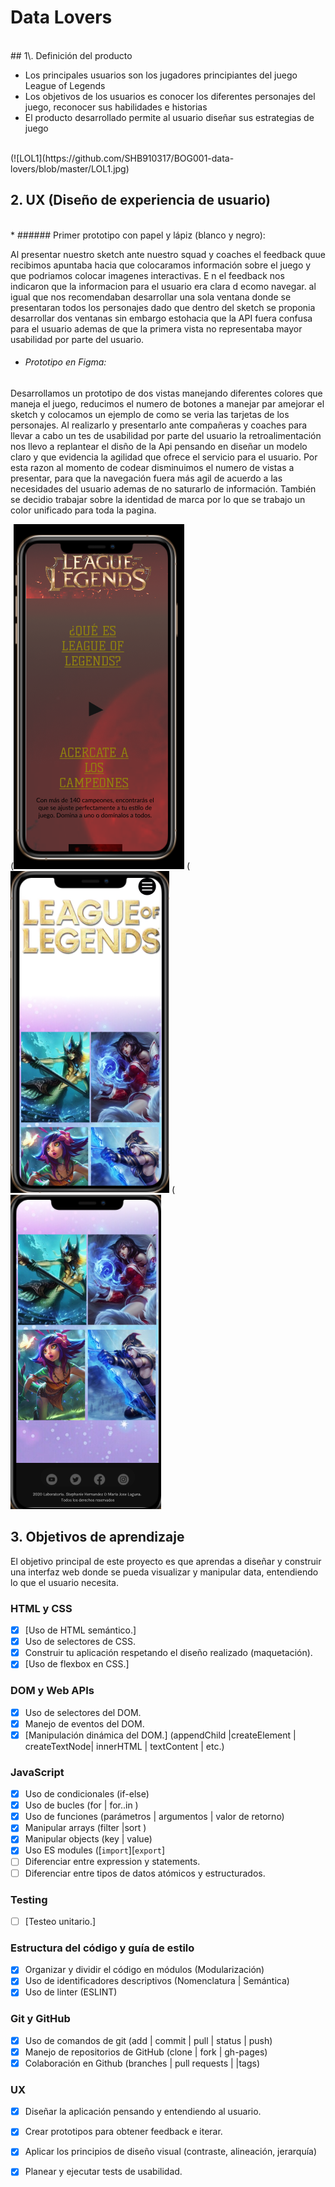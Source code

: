 # Data Lovers

<br>
## 1\. Definición del producto

* Los principales usuarios son los jugadores principiantes del juego League of Legends
* Los objetivos de los usuarios es conocer los diferentes personajes del juego, reconocer sus habilidades e historias 
* El producto desarrollado permite al usuario diseñar sus estrategias de juego
<br>
(![LOL1](https://github.com/SHB910317/BOG001-data-lovers/blob/master/LOL1.jpg)

## 2\. UX \(Diseño de experiencia de usuario\)
<br>
* ###### Primer prototipo con papel y lápiz (blanco y negro):
<br>


Al presentar nuestro sketch ante nuestro squad y coaches el feedback quue recibimos apuntaba hacia que colocaramos información sobre el juego y que podriamos colocar imagenes interactivas. E n el feedback nos indicaron que la informacion para el usuario era clara d ecomo navegar. al igual que nos recomendaban desarrollar una sola ventana donde se presentaran todos los personajes dado que dentro del sketch se proponia desarrollar dos ventanas sin embargo estohacia que la API fuera confusa para el usuario ademas de que la primera vista no representaba mayor usabilidad por parte del usuario. 

* ###### Prototipo en Figma:

Desarrollamos un prototipo de dos vistas manejando diferentes colores que maneja el juego, reducimos el numero de botones a manejar par amejorar el sketch y colocamos un ejemplo de como se veria las tarjetas de los personajes. Al realizarlo y presentarlo ante compañeras y coaches para llevar a cabo un tes de usabilidad por parte del usuario la retroalimentación nos llevo a replantear el disño de la Api pensando en diseñar un modelo claro y que evidencia la agilidad que ofrece el servicio para el usuario. Por esta razon al momento de codear disminuimos el numero de vistas a presentar, para que la navegación fuera más agil de acuerdo a las necesidades del usuario ademas de no saturarlo de información. También se decidio trabajar sobre la identidad de marca por lo que se trabajo un color unificado para toda la pagina.
<br>

(![vista1Figma](https://github.com/SHB910317/BOG001-data-lovers/blob/master/vista1Figma.png)
(![Vista2Figma](https://github.com/SHB910317/BOG001-data-lovers/blob/master/Vista2Figma.png)
(![vista2](https://github.com/SHB910317/BOG001-data-lovers/blob/master/vista2.png)


## 3. Objetivos de aprendizaje

El objetivo principal de este proyecto es que aprendas a diseñar y construir una
interfaz web donde se pueda visualizar y manipular data, entendiendo lo que el
usuario necesita.

### HTML y CSS

* [x] [Uso de HTML semántico.]
* [x] Uso de selectores de CSS.
* [x] Construir tu aplicación respetando el diseño realizado (maquetación).
* [x] [Uso de flexbox en CSS.]

### DOM y Web APIs

* [x] Uso de selectores del DOM.
* [x] Manejo de eventos del DOM.
* [x] [Manipulación dinámica del DOM.]
(appendChild |createElement | createTextNode| innerHTML | textContent | etc.)

### JavaScript

* [x] Uso de condicionales (if-else)
* [x] Uso de bucles (for | for..in )
* [x] Uso de funciones (parámetros | argumentos | valor de retorno)
* [x] Manipular arrays (filter |sort )
* [x] Manipular objects (key | value)
* [x] Uso ES modules ([`import`][`export`]
* [ ] Diferenciar entre expression y statements.
* [ ] Diferenciar entre tipos de datos atómicos y estructurados.

### Testing

* [ ] [Testeo unitario.]

### Estructura del código y guía de estilo

* [x] Organizar y dividir el código en módulos (Modularización)
* [x] Uso de identificadores descriptivos (Nomenclatura | Semántica)
* [x] Uso de linter (ESLINT)

### Git y GitHub

* [x] Uso de comandos de git (add | commit | pull | status | push)
* [x] Manejo de repositorios de GitHub (clone | fork | gh-pages)
* [x] Colaboración en Github (branches | pull requests | |tags)

### UX

* [x] Diseñar la aplicación pensando y entendiendo al usuario.
* [x] Crear prototipos para obtener feedback e iterar.
* [x] Aplicar los principios de diseño visual (contraste, alineación, jerarquía)
* [x] Planear y ejecutar tests de usabilidad.


